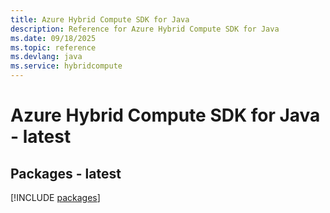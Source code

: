 ```yaml
---
title: Azure Hybrid Compute SDK for Java
description: Reference for Azure Hybrid Compute SDK for Java
ms.date: 09/18/2025
ms.topic: reference
ms.devlang: java
ms.service: hybridcompute
---
```

# Azure Hybrid Compute SDK for Java - latest
## Packages - latest
[!INCLUDE [packages](hybrid-compute-index.md)]